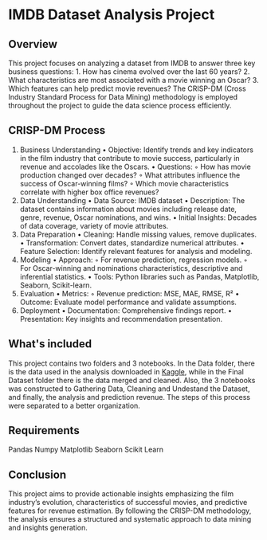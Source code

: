 # IMDB Dataset Analysis Project

## Overview
This project focuses on analyzing a dataset from IMDB to answer three key business questions:
    1. How has cinema evolved over the last 60 years?
    2. What characteristics are most associated with a movie winning an Oscar?
    3. Which features can help predict movie revenues?
The CRISP-DM (Cross Industry Standard Process for Data Mining) methodology is employed throughout the project to guide the data science process efficiently.

## CRISP-DM Process
1. Business Understanding
    • Objective: Identify trends and key indicators in the film industry that contribute to movie success, particularly in revenue and accolades like the Oscars.
    • Questions:
        ◦ How has movie production changed over decades?
        ◦ What attributes influence the success of Oscar-winning films?
        ◦ Which movie characteristics correlate with higher box office revenues?
2. Data Understanding
    • Data Source: IMDB dataset
    • Description: The dataset contains information about movies including release date, genre, revenue, Oscar nominations, and wins.
    • Initial Insights: Decades of data coverage, variety of movie attributes.
3. Data Preparation
    • Cleaning: Handle missing values, remove duplicates.
    • Transformation: Convert dates, standardize numerical attributes.
    • Feature Selection: Identify relevant features for analysis and modeling.
4. Modeling
    • Approach:
        ◦ For revenue prediction, regression models.
        ◦ For Oscar-winning and nominations characteristics, descriptive and inferential statistics.
    • Tools: Python libraries such as Pandas, Matplotlib, Seaborn, Scikit-learn.
5. Evaluation
    • Metrics:
        ◦ Revenue prediction: MSE, MAE, RMSE, R²
    • Outcome: Evaluate model performance and validate assumptions.
6. Deployment
    • Documentation: Comprehensive findings report.
    • Presentation: Key insights and recommendation presentation.

## What's included

This project contains two folders and 3 notebooks. In the Data folder, there is the data used in the analysis downloaded in [Kaggle](https://www.kaggle.com/datasets/raedaddala/imdb-movies-from-1960-to-2023/data), while in the Final Dataset folder there is the data merged and cleaned. 
Also, the 3 notebooks was constructed to Gathering Data, Cleaning and Undestand the Dataset, and finally, the analysis and prediction revenue. The steps of this process were separated to a better organization.  

## Requirements
Pandas
Numpy
Matplotlib
Seaborn
Scikit Learn

## Conclusion

This project aims to provide actionable insights emphasizing the film industry’s evolution, characteristics of successful movies, and predictive features for revenue estimation. By following the CRISP-DM methodology, the analysis ensures a structured and systematic approach to data mining and insights generation.
